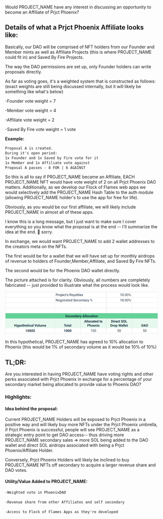 Would PROJECT_NAME have any interest in discussing an opportunity to become an Affiliate of Prjct Phoenix?

## Details of what a Prjct Phoenix Affiliate looks like: ##

Basically, our DAO will be comprised of NFT holders from our Founder and Member mints as well as Affiliate Projects (this is where PROJECT_NAME could fit in) and Saved By Fire Projects.

The way the DAO permissions are set up, only Founder holders can write proposals directly.

As far as voting goes, it's a weighted system that is constructed as follows:
(exact weights are still being discussed internally, but it will likely be something like what's below)

-Founder vote weight =  7

-Member vote weight = 4

-Affiliate vote weight = 2

-Saved By Fire vote weight = 1 vote

**Example:**
```
Proposal A is created.
During it's open period:
1x Founder and 1x Saved by Fire vote for it
1x Member and 1x Affiliate vote against
Proposal A passes - 8 FOR | 6 AGAINST
```
So this is all to say if PROJECT_NAME became an Affiliate, EACH PROJECT_NAME NFT would have vote weight of 2 on all Prjct Phoenix DAO matters. Additionally, as we develop our Flock of Flames web apps we would selectively add the PROJECT_NAME Hash Table to the auth module (allowing PROJECT_NAME holder's to use the app for free for life).

Obviously, as you would be our first affiliate, we will likely include PROJECT_NAME in almost all of these apps.

I know this is a long message, but I just want to make sure I cover everything so you know what the proposal is at the end -- I'll summarize the idea at the end. 🤣 sorry.

In exchange, we would want PROJECT_NAME to add 2 wallet addresses to the creators meta on the NFTs.

The first would be for a wallet that we will have set up for monthly airdrops of revenue to holders of Founder,Member,Affiliate, and Saved By Fire NFTs.

The second would be for the Phoenix DAO wallet directly.

The picture attached is for clarity. Obviously, all numbers are completely fabricated -- just provided to illustrate what the process would look like.

<div align="center">
 <img alt="Distribution of Secondary" src="https://raw.githubusercontent.com/PhoenixPrjct/Relations/main/assets/SecondaryDistributionHypothetical.png"/>
</div>

In this hypothetical, PROJECT_NAME has agreed to 10% allocation to Phoenix (this would be 1% of secondary volume as it would be 10% of 10%)

## TL;DR: ##

Are you interested in having PROJECT_NAME have voting rights and other perks associated with Prjct Phoenix in exchange for a percentage of your secondary market being allocated to provide value to Phoenix DAO?

### Highlights: ##

#### Idea behind the proposal: ####

Current PROJECT_NAME Holders will be exposed to Prjct Phoenix in a positive way and will likely buy more NFTs under the Prjct Phoenix umbrella, if Prjct Phoenix is successful, people will see PROJECT_NAME as a strategic entry point to get DAO access-- thus driving more PROJECT_NAME secondary sales => more SOL being added to the DAO wallet and direct SOL airdrops associated with being a Prjct Phoenix/Affiliate Holder.

Conversely, Prjct Phoenix Holders will likely be inclined to buy PROJECT_NAME NFTs off secondary to acquire a larger revenue share and DAO votes.

#### Utility/Value Added to PROJECT_NAME: ####

    -Weighted vote in PhoenixDAO

    -Revenue share from other Affiliates and self secondary

    -Access to Flock of Flames Apps as they're developed

